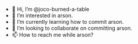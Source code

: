 - 👋 Hi, I’m @joco-burned-a-table
- 👀 I’m interested in arson.
- 🌱 I’m currently learning how to commit arson.
- 💞️ I’m looking to collaborate on committing arson.
- 📫 How to reach me while arson?

<!---
joco-burned-a-table/joco-burned-a-table is a ✨ special ✨ repository because its `README.md` (this file) appears on your GitHub profile.
You can click the Preview link to take a look at your changes.
--->
